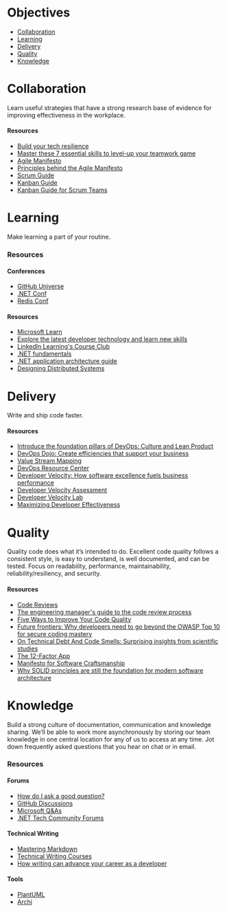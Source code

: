 # Objectives

- [Collaboration](#collaboration)
- [Learning](#learning)
- [Delivery](#delivery)
- [Quality](#quality)
- [Knowledge](#knowledge)

# Collaboration

Learn useful strategies that have a strong research base of evidence for improving effectiveness in the workplace.

#### Resources
* [Build your tech resilience](https://docs.microsoft.com/en-us/learn/paths/tech-resilience)
* [Master these 7 essential skills to level-up your teamwork game](https://www.atlassian.com/blog/teamwork/teamwork-skills-accelerate-career)
* [Agile Manifesto](https://agilemanifesto.org/)
* [Principles behind the Agile Manifesto](https://agilemanifesto.org/principles.html)
* [Scrum Guide](https://scrumguides.org/scrum-guide.html)
* [Kanban Guide](https://kanbanguides.org/html-kanban-guide/)
* [Kanban Guide for Scrum Teams](https://www.scrum.org/resources/kanban-guide-scrum-teams)

# Learning

Make learning a part of your routine.

### Resources

#### Conferences
* [GitHub Universe](https://www.githubuniverse.com/)
* [.NET Conf](https://www.dotnetconf.net/)
* [Redis Conf](https://redis.com/redisconf/)

####  Resources
* [Microsoft Learn](https://docs.microsoft.com/en-us/learn/)
* [Explore the latest developer technology and learn new skills](https://azure.microsoft.com/en-us/resources/)
* [LinkedIn Learning's Course Club](https://learning.linkedin.com/course-club)
* [.NET fundamentals](https://docs.microsoft.com/en-us/dotnet/fundamentals/)
* [.NET application architecture guide](https://docs.microsoft.com/en-us/dotnet/architecture/)
* [Designing Distributed Systems](https://azure.microsoft.com/en-us/resources/designing-distributed-systems/)

# Delivery

Write and ship code faster.

#### Resources

* [Introduce the foundation pillars of DevOps: Culture and Lean Product](https://docs.microsoft.com/en-us/learn/modules/introduce-foundation-pillars-devops/)
* [DevOps Dojo: Create efficiencies that support your business](https://docs.microsoft.com/en-us/learn/paths/devops-dojo-white-belt-foundation/)
* [Value Stream Mapping](https://www.atlassian.com/continuous-delivery/principles/value-stream-mapping)
* [DevOps Resource Center](https://docs.microsoft.com/en-us/devops)
* [Developer Velocity: How software excellence fuels business performance](https://www.mckinsey.com/industries/technology-media-and-telecommunications/our-insights/developer-velocity-how-software-excellence-fuels-business-performance)
* [Developer Velocity Assessment](https://developervelocityassessment.com/)
* [Developer Velocity Lab](https://www.microsoft.com/en-us/research/group/developer-velocity-lab/)
* [Maximizing Developer Effectiveness](https://martinfowler.com/articles/developer-effectiveness.html)

# Quality

Quality code does what it’s intended to do. Excellent code quality follows a consistent style, is easy to understand, is well documented, and can be tested. Focus on readability, performance, maintainability, reliability/resiliency, and security.

#### Resources
* [Code Reviews](https://google.github.io/eng-practices/review)
* [The engineering manager's guide to the code review process](https://www.pluralsight.com/blog/tutorials/code-review)
* [Five Ways to Improve Your Code Quality](https://blog.sonatype.com/five-ways-to-improve-your-code-quality)
* [Future frontiers: Why developers need to go beyond the OWASP Top 10 for secure coding mastery](https://discover.securecodewarrior.com/OWASP-Top-10-and-beyond-whitepaper.html)
* [On Technical Debt And Code Smells: Surprising insights from scientific studies](https://www.scrum.org/resources/blog/technical-debt-and-code-smells-surprising-insights-scientific-studies)
* [The 12-Factor App](https://12factor.net/)
* [Manifesto for Software Craftsmanship](https://manifesto.softwarecraftsmanship.org/#/en/reading)
* [Why SOLID principles are still the foundation for modern software architecture](https://stackoverflow.blog/2021/11/01/why-solid-principles-are-still-the-foundation-for-modern-software-architecture/)

# Knowledge

Build a strong culture of documentation, communication and knowledge sharing. We’ll be able to work more asynchronously by storing our team knowledge in one central location for any of us to access at any time. Jot down frequently asked questions that you hear on chat or in email.

### Resources

#### Forums
* [How do I ask a good question?](https://stackoverflow.com/help/how-to-ask)
* [GitHub Discussions](https://docs.github.com/en/discussions)
* [Microsoft Q&As](https://docs.microsoft.com/en-us/answers/products/dotnet)
* [.NET Tech Community Forums](https://techcommunity.microsoft.com/t5/net/ct-p/dotnet)

#### Technical Writing
* [Mastering Markdown](https://guides.github.com/features/mastering-markdown)
* [Technical Writing Courses](https://developers.google.com/tech-writing)
* [How writing can advance your career as a developer](https://stackoverflow.blog/2021/08/09/how-writing-can-advance-your-career-as-a-developer/)

#### Tools
* [PlantUML](https://plantuml.com/)
* [Archi](https://www.archimatetool.com/)


